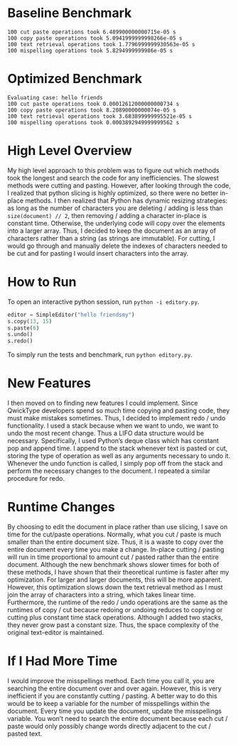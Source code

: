 # Baseline Benchmark
```
100 cut paste operations took 6.489900000000715e-05 s
100 copy paste operations took 5.0941999999998266e-05 s
100 text retrieval operations took 1.7796999999930563e-05 s
100 mispelling operations took 5.8294999999986e-05 s
```
# Optimized Benchmark
```
Evaluating case: hello friends
100 cut paste operations took 0.00012612000000000734 s
100 copy paste operations took 8.20890000000074e-05 s
100 text retrieval operations took 3.683899999995521e-05 s
100 mispelling operations took 0.0003892949999999562 s
```
# High Level Overview 
My high level approach to this problem was to figure out which methods took the longest and search the code for any inefficiencies. The slowest methods were cutting and pasting. However, after looking through the code, I realized that python slicing is highly optimized, so there were no better in-place methods. I then realized that Python has dynamic resizing strategies: as long as the number of characters you are deleting / adding is less than `size(document) // 2`, then removing / adding a character in-place is constant time. Otherwise, the underlying code will copy over the elements into a larger array. Thus, I decided to keep the document as an array of characters rather than a string (as strings are immutable). For cutting, I would go through and manually delete the indexes of characters needed to be cut and for pasting I would insert characters into the array. 
# How to Run
To open an interactive python session, run `python -i editory.py`.
```python
editor = SimpleEditor("hello friendsmy")
s.copy(13, 15)
s.paste(6)
s.undo()
s.redo()
```
To simply run the tests and benchmark, run `python editory.py`.

# New Features
I then moved on to finding new features I could implement. Since QwickType developers spend so much time copying and pasting code, they must make mistakes sometimes. Thus, I decided to implement redo / undo functionality. I used a stack because when we want to undo, we want to undo the most recent change. Thus a LIFO data structure would be necessary. Specifically, I used Python’s deque class which has constant pop and append time. I append to the stack whenever text is pasted or cut, storing the type of operation as well as any arguments necessary to undo it. Whenever the undo function is called, I simply pop off from the stack and perform the necessary changes to the document. I repeated a similar procedure for redo.

# Runtime Changes
By choosing to edit the document in place rather than use slicing, I save on time for the cut/paste operations. Normally, what you cut / paste is much smaller than the entire document size. Thus, it is a waste to copy over the entire document every time you make a change. In-place cutting / pasting will run in time proportional to amount cut / pasted rather than the entire document. Although the new benchmark shows slower times for both of these methods, I have shown that their theoretical runtime is faster after my optimization. For larger and larger documents, this will be more apparent. However, this optimization slows down the text retrieval method as I must join the array of characters into a string, which takes linear time. Furthermore, the runtime of the redo / undo operations are the same as the runtimes of copy / cut because redoing or undoing reduces to copying or cutting plus constant time stack operations. Although I added two stacks, they never grow past a constant size. Thus, the space complexity of the original text-editor is maintained. 

# If I Had More Time
I would improve the misspellings method. Each time you call it, you are searching the entire document over and over again. However, this is very inefficient if you are constantly cutting / pasting. A better way to do this would be to keep a variable for the number of misspellings within the document. Every time you update the document, update the misspellings variable. You won’t need to search the entire document because each cut / paste would only possibly change words directly adjacent to the cut / pasted text. 











[//]: # (These are reference links used in the body of this note and get stripped out when the markdown processor does its job. There is no need to format nicely because it shouldn't be seen. Thanks SO - http://stackoverflow.com/questions/4823468/store-comments-in-markdown-syntax)


   [dill]: <https://github.com/joemccann/dillinger>
   [git-repo-url]: <https://github.com/joemccann/dillinger.git>
   [john gruber]: <http://daringfireball.net>
   [df1]: <http://daringfireball.net/projects/markdown/>
   [markdown-it]: <https://github.com/markdown-it/markdown-it>
   [Ace Editor]: <http://ace.ajax.org>
   [node.js]: <http://nodejs.org>
   [Twitter Bootstrap]: <http://twitter.github.com/bootstrap/>
   [jQuery]: <http://jquery.com>
   [@tjholowaychuk]: <http://twitter.com/tjholowaychuk>
   [express]: <http://expressjs.com>
   [AngularJS]: <http://angularjs.org>
   [Gulp]: <http://gulpjs.com>

   [PlDb]: <https://github.com/joemccann/dillinger/tree/master/plugins/dropbox/README.md>
   [PlGh]: <https://github.com/joemccann/dillinger/tree/master/plugins/github/README.md>
   [PlGd]: <https://github.com/joemccann/dillinger/tree/master/plugins/googledrive/README.md>
   [PlOd]: <https://github.com/joemccann/dillinger/tree/master/plugins/onedrive/README.md>
   [PlMe]: <https://github.com/joemccann/dillinger/tree/master/plugins/medium/README.md>
   [PlGa]: <https://github.com/RahulHP/dillinger/blob/master/plugins/googleanalytics/README.md>

